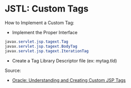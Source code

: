 # JSTL: Custom Tags

How to Implement a Custom Tag:
* Implement the Proper Interface
```java
javax.servlet.jsp.tagext.Tag
javax.servlet.jsp.tagext.BodyTag
javax.servlet.jsp.tagext.IterationTag
```
* Create a Tag Library Descriptor file (ex: mytag.tld)

Source:
* [Oracle: Understanding and Creating Custom JSP Tags](https://docs.oracle.com/cd/E11035_01/wls100/taglib/quickstart.html)
